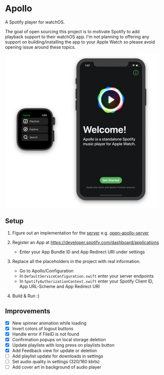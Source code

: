# Apollo

A Spotify player for watchOS.

The goal of open sourcing this project is to motivate Spotify to add playback support to their watchOS app. I'm not planning to offering any support on building/installing the app to your Apple Watch so please avoid opening issue around these topics.

![Apollo](Images/Simulator.png)

## Setup

1. Figure out an implementation for the [server](Server.md) e.g. [open-apollo-server](https://github.com/lgruen/open-apollo-server)

2. Register an App at https://developer.spotify.com/dashboard/applications
    - Enter your App Bundle ID and App Redirect URI under settings

3. Replace all the placeholders in the project with real information.
    - Go to Apollo/Configuration
    - In `DefaultServiceConfiguration.swift` enter your server endpoints
    - In `SpotifyAuthorizationContext.swift` enter your Spotify Client ID, App URL-Scheme and App Redirect URI

4. Build & Run :)

## Improvements

- [X] New spinner animation while loading
- [X] Invert colors of logout buttons
- [X] Handle error if FileID is not found
- [X] Confirmation popups on local storage deletion
- [X] Update playlists with long press on playlists button
- [X] Add Feedback view for update or deletion
- [ ] Add playlist update for downloads in settings
- [ ] Set audio quality in settings (320/160 kbits)
- [ ] Add cover art in background of audio player
